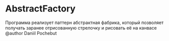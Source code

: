 # AbstractFactory
Программа реализует паттерн абстрактная фабрика, который позволяет получать заранее отрисованную стрелочку и рисовать её на канвасе
@author Daniil Pochebut
